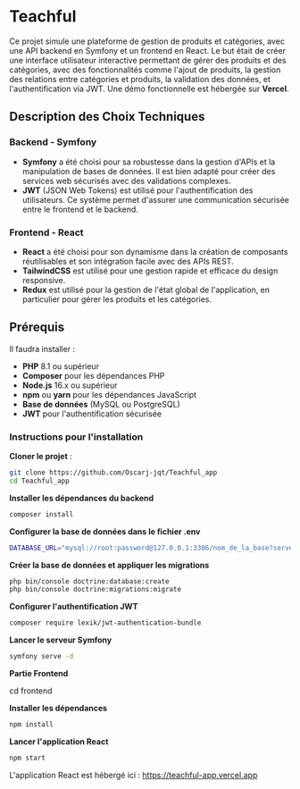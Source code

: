 # Teachful


Ce projet simule une plateforme de gestion de produits et catégories, avec une API backend en Symfony et un frontend en React. Le but était de créer une interface utilisateur interactive permettant de gérer des produits et des catégories, avec des fonctionnalités comme l'ajout de produits, la gestion des relations entre catégories et produits, la validation des données, et l'authentification via JWT. Une démo fonctionnelle est hébergée sur **Vercel**.


## Description des Choix Techniques

### Backend - Symfony
- **Symfony** a été choisi pour sa robustesse dans la gestion d'APIs et la manipulation de bases de données. Il est bien adapté pour créer des services web sécurisés avec des validations complexes.
- **JWT** (JSON Web Tokens) est utilisé pour l'authentification des utilisateurs. Ce système permet d'assurer une communication sécurisée entre le frontend et le backend.

### Frontend - React
- **React** a été choisi pour son dynamisme dans la création de composants réutilisables et son intégration facile avec des APIs REST.
- **TailwindCSS** est utilisé pour une gestion rapide et efficace du design responsive.
- **Redux** est utilisé pour la gestion de l'état global de l'application, en particulier pour gérer les produits et les catégories.


## Prérequis

Il faudra installer :

- **PHP** 8.1 ou supérieur
- **Composer** pour les dépendances PHP
- **Node.js** 16.x ou supérieur
- **npm** ou **yarn** pour les dépendances JavaScript
- **Base de données** (MySQL ou PostgreSQL)
- **JWT** pour l'authentification sécurisée


### Instructions pour l'installation

 **Cloner le projet** :
```bash
git clone https://github.com/Oscarj-jqt/Teachful_app
cd Teachful_app
```

**Installer les dépendances du backend**
```bash
composer install
```
**Configurer la base de données dans le fichier .env**
```bash
DATABASE_URL="mysql://root:password@127.0.0.1:3306/nom_de_la_base?serverVersion=5.7"
```

**Créer la base de données et appliquer les migrations**
```bash
php bin/console doctrine:database:create
php bin/console doctrine:migrations:migrate
```

**Configurer l'authentification JWT**
```bash
composer require lexik/jwt-authentication-bundle
```

**Lancer le serveur Symfony**
```bash
symfony serve -d
```

**Partie Frontend**

cd frontend

**Installer les dépendances**
```bash
npm install
```

**Lancer l'application React**
```bash
npm start
```


L'application React est hébergé ici :
https://teachful-app.vercel.app

